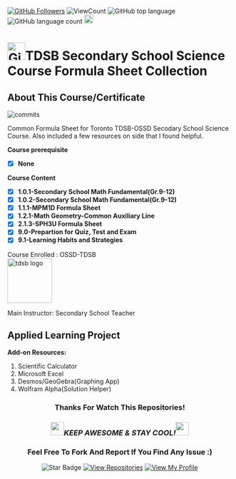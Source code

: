 <!--
 * @Date         : 2025-06-20 13:19:11
 * @Author       : BDFD,bdfd2005@gmail.com
 * @Github       : https://github.com/bdfd
 * @LastEditTime : 2025-07-02 20:03:30
 * @LastEditors  : <BDFD>
 * @Description  :
 * @FilePath     : \README.md
 * Copyright (c) 2025 by BDFD, All Rights Reserved.
-->

<a href="https://github.com/bdfd"><img src="https://img.shields.io/github/followers/bdfd?label=Follow%20Me&logo=github" alt="GitHub Followers" /></a>
![ViewCount](https://views.whatilearened.today/views/github/BDFD-Tutorial-Ground/OSSD-TDSB_Secondary_School_Science_Formula_Collection.svg?cache=remove)
![GitHub top language](https://img.shields.io/github/languages/top/BDFD-Tutorial-Ground/OSSD-TDSB_Secondary_School_Science_Formula_Collection?style=flat)
![GitHub language count](https://img.shields.io/github/languages/count/BDFD-Tutorial-Ground/OSSD-TDSB_Secondary_School_Science_Formula_Collection?style=flat)
<img height=20 src="https://cdn.jsdelivr.net/gh/bdfd/Personal_Image_Repo/7.Color-Icon/Status/On_Progress.svg" alt="bdfd" />

# <a href="https://github.com/bdfd"><img height=40 src="https://cdn.jsdelivr.net/gh/bdfd/Personal_Image_Repo/4.Stamp/BDFD_Stamp.png" alt="GitHub Followers" /></a>TDSB Secondary School Science Course Formula Sheet Collection

## About This Course/Certificate

![commits](https://img.shields.io/github/last-commit/BDFD-Tutorial-Ground/OSSD-TDSB_Secondary_School_Science_Formula_Collection?label=Last%20Commit%20)

Common Formula Sheet for Toronto TDSB-OSSD Secodary School Science Course. Also included a few resources on side that I found helpful.

**Course prerequisite**

- [x] **None**

**Course Content**

- [x] **1.0.1-Secondary School Math Fundamental(Gr.9-12)**
- [x] **1.0.2-Secondary School Math Fundamental(Gr.9-12)**
- [x] **1.1.1-MPM1D Formula Sheet**
- [x] **1.2.1-Math Geometry-Common Auxiliary Line**
- [x] **2.1.3-SPH3U Formula Sheet**
- [x] **9.0-Prepartion for Quiz, Test and Exam**
- [x] **9.1-Learning Habits and Strategies**

Course Enrolled : OSSD-TDSB  
<img height=100 src="https://cdn.jsdelivr.net/gh/bdfd/Personal_Image_Repo/10.%20Course_Learning/2.0%20Canda%20University%20Logo/Toronto_District_School_Board_Logo.png" alt="tdsb logo" />

Main Instructor:
Secondary School Teacher

## Applied Learning Project

**Add-on Resources:**

1. Scientific Calculator
2. Microsoft Excel
3. Desmos/GeoGebra(Graphing App)
4. Wolfram Alpha(Solution Helper)

<div align="center">

### Thanks For Watch This Repositories!

### <img src="https://media.giphy.com/media/WUlplcMpOCEmTGBtBW/giphy.gif" width="30"><i>KEEP AWESOME & STAY COOL!</i><img src="https://media.giphy.com/media/WUlplcMpOCEmTGBtBW/giphy.gif" width="30">

### Feel Free To Fork And Report If You Find Any Issue :)

![Star Badge](https://img.shields.io/static/v1?label=%F0%9F%8C%9F&message=If%20Useful&style=style=flat&color=BC4E99)
[![View Repositories](https://img.shields.io/badge/View-My_Repositories-blue?logo=GitHub)](https://github.com/bdfd?tab=repositories)
[![View My Profile](https://img.shields.io/badge/View-My_Profile-green?logo=GitHub)](https://github.com/bdfd)

</div>
